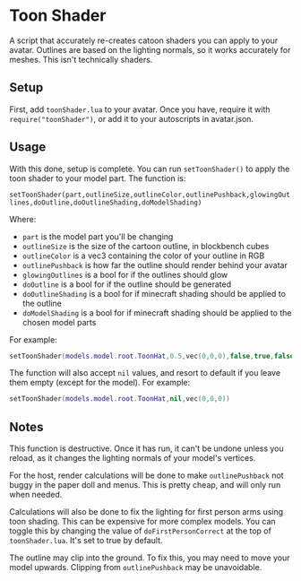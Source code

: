 # Toon Shader
A script that accurately re-creates catoon shaders you can apply to your avatar. Outlines are based on the lighting normals, so it works accurately for meshes. This isn't technically shaders.

## Setup
First, add `toonShader.lua` to your avatar. Once you have, require it with `require("toonShader")`, or add it to your autoscripts in avatar.json.

## Usage
With this done, setup is complete. You can run `setToonShader()` to apply the toon shader to your model part. The function is:

`setToonShader(part,outlineSize,outlineColor,outlinePushback,glowingOutlines,doOutline,doOutlineShading,doModelShading)`

Where:
- `part` is the model part you'll be changing
- `outlineSize` is the size of the cartoon outline, in blockbench cubes
- `outlineColor` is a vec3 containing the color of your outline in RGB
- `outlinePushback` is how far the outline should render behind your avatar
- `glowingOutlines` is a bool for if the outlines should glow
- `doOutline` is a bool for if the outline should be generated
- `doOutlineShading` is a bool for if minecraft shading should be applied to the outline
- `doModelShading` is a bool for if minecraft shading should be applied to the chosen model parts

For example:
```lua
setToonShader(models.model.root.ToonHat,0.5,vec(0,0,0),false,true,false,false)
```
The function will also accept `nil` values, and resort to default if you leave them empty (except for the model).
For example:
```lua
setToonShader(models.model.root.ToonHat,nil,vec(0,0,0))
```

## Notes
This function is destructive. Once it has run, it can't be undone unless you reload, as it changes the lighting normals of your model's vertices. 

For the host, render calculations will be done to make `outlinePushback` not buggy in the paper doll and menus. This is pretty cheap, and will only run when needed.

Calculations will also be done to fix the lighting for first person arms using toon shading. This can be expensive for more complex models. You can toggle this by changing the value of `doFirstPersonCorrect` at the top of `toonShader.lua`. It's set to true by default.

The outline may clip into the ground. To fix this, you may need to move your model upwards. Clipping from `outlinePushback` may be unavoidable.
